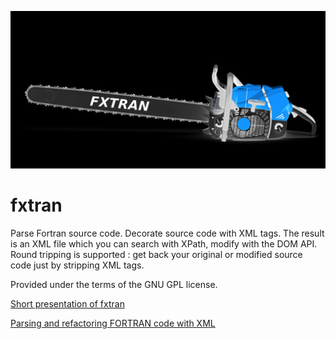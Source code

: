 
![](./Images/tronconneuse1.png)

# fxtran
Parse Fortran source code. Decorate source code with XML tags. The result is an XML file which you can search with XPath, modify with the DOM API. 
Round tripping is supported : get back your original or modified source code just by stripping XML tags.

Provided under the terms of the GNU GPL license.

[Short presentation of fxtran](share/doc/fxtran/fxtran.pdf)

[Parsing and refactoring FORTRAN code with XML](share/doc/fxtran/ARTICLE.md)

